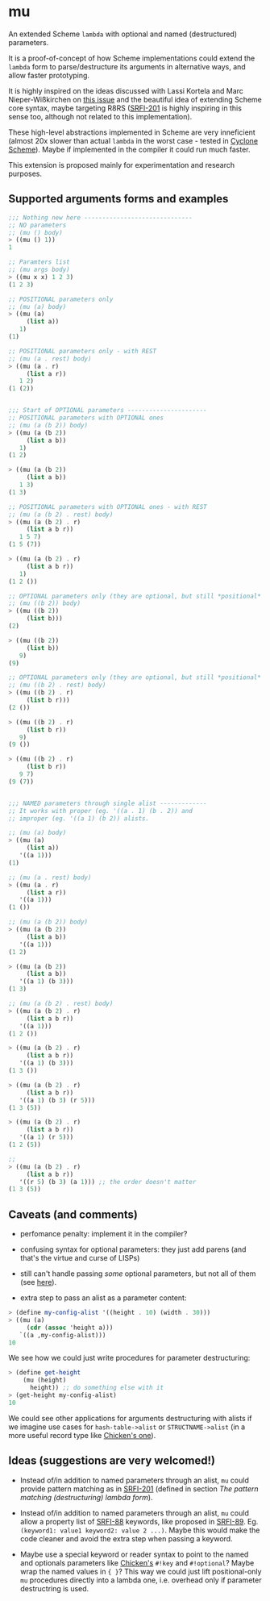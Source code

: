 # mu
An extended Scheme `lambda` with optional and named (destructured) parameters.

It is a proof-of-concept of how Scheme implementations could extend the `lambda` form to parse/destructure its arguments in alternative ways, and allow faster prototyping. 

It is highly inspired on the ideas discussed with Lassi Kortela and Marc Nieper-Wißkirchen on [this issue](https://github.com/justinethier/cyclone/issues/387) and the beautiful idea of extending Scheme core syntax, maybe targeting R8RS ([SRFI-201](https://srfi.schemers.org/srfi-201/srfi-201.html) is highly inspiring in this sense too, although not related to this implementation).

These high-level abstractions implemented in Scheme are very inneficient (almost 20x slower than actual `lambda` in the worst case - tested in [Cyclone Scheme](http://justinethier.github.io/cyclone/)). Maybe if implemented in the compiler it could run much faster.

This extension is proposed mainly for experimentation and research purposes.

## Supported arguments forms and examples

```scheme
;;; Nothing new here ------------------------------
;; NO parameters
;; (mu () body)
> ((mu () 1)) 
1

;; Paramters list
;; (mu args body)
> ((mu x x) 1 2 3)
(1 2 3)

;; POSITIONAL parameters only
;; (mu (a) body)
> ((mu (a) 
     (list a)) 
   1)
(1)

;; POSITIONAL parameters only - with REST
;; (mu (a . rest) body)
> ((mu (a . r) 
     (list a r)) 
   1 2)
(1 (2))


;;; Start of OPTIONAL parameters ----------------------
;; POSITIONAL parameters with OPTIONAL ones
;; (mu (a (b 2)) body)
> ((mu (a (b 2)) 
     (list a b)) 
   1)
(1 2)

> ((mu (a (b 2)) 
     (list a b))
   1 3)
(1 3)

;; POSITIONAL parameters with OPTIONAL ones - with REST
;; (mu (a (b 2) . rest) body)
> ((mu (a (b 2) . r) 
     (list a b r)) 
   1 5 7)
(1 5 (7))

> ((mu (a (b 2) . r) 
     (list a b r)) 
   1)
(1 2 ())

;; OPTIONAL parameters only (they are optional, but still *positional* parameters)
;; (mu ((b 2)) body)
> ((mu ((b 2)) 
     (list b)))
(2)

> ((mu ((b 2)) 
     (list b)) 
   9)
(9)

;; OPTIONAL parameters only (they are optional, but still *positional* parameters) - with REST
;; (mu ((b 2) . rest) body)
> ((mu ((b 2) . r) 
     (list b r)))
(2 ())

> ((mu ((b 2) . r) 
     (list b r)) 
   9)
(9 ())

> ((mu ((b 2) . r) 
     (list b r)) 
   9 7)
(9 (7))


;;; NAMED parameters through single alist -------------
;; It works with proper (eg. '((a . 1) (b . 2)) and 
;; improper (eg. '((a 1) (b 2)) alists.

;; (mu (a) body)
> ((mu (a) 
     (list a)) 
   '((a 1)))
(1)

;; (mu (a . rest) body)
> ((mu (a . r) 
     (list a r)) 
   '((a 1)))
(1 ())

;; (mu (a (b 2)) body)
> ((mu (a (b 2)) 
     (list a b)) 
   '((a 1)))
(1 2)

> ((mu (a (b 2)) 
     (list a b)) 
   '((a 1) (b 3)))
(1 3)

;; (mu (a (b 2) . rest) body)
> ((mu (a (b 2) . r) 
     (list a b r)) 
   '((a 1)))
(1 2 ())

> ((mu (a (b 2) . r) 
     (list a b r)) 
   '((a 1) (b 3)))
(1 3 ())

> ((mu (a (b 2) . r) 
     (list a b r)) 
   '((a 1) (b 3) (r 5)))
(1 3 (5))

> ((mu (a (b 2) . r) 
     (list a b r)) 
   '((a 1) (r 5)))
(1 2 (5))

;; 
> ((mu (a (b 2) . r) 
     (list a b r)) 
   '((r 5) (b 3) (a 1))) ;; the order doesn't matter
(1 3 (5))

```

## Caveats (and comments)

- perfomance penalty: implement it in the compiler?

- confusing syntax for optional parameters: they just add parens (and that's the virtue and curse of LISPs)

- still can't handle passing *some* optional parameters, but not all of them (see [here](https://github.com/arthurmaciel/mu/blob/master/mu.scm#L149)).

- extra step to pass an alist as a parameter content:
```scheme
> (define my-config-alist '((height . 10) (width . 30)))
> ((mu (a) 
     (cdr (assoc 'height a)))
   `((a ,my-config-alist)))
10
```

We see how we could just write procedures for parameter destructuring:
```scheme
> (define get-height 
    (mu (height) 
      height)) ;; do something else with it
> (get-height my-config-alist)
10
```

We could see other applications for arguments destructuring with alists if we imagine use cases for `hash-table->alist` or `STRUCTNAME->alist` (in a more useful record type like [Chicken's one](http://wiki.call-cc.org/eggref/5/defstruct)).

## Ideas (suggestions are very welcomed!)

- Instead of/in addition to named parameters through an alist, `mu` could provide pattern matching as in  [SRFI-201](https://srfi.schemers.org/srfi-201/srfi-201.html) (defined in section *The pattern matching (destructuring) lambda form*).

- Instead of/in addition to named parameters through an alist, `mu` could allow a property list of [SRFI-88](https://srfi.schemers.org/srfi-88/srfi-88.html) keywords, like proposed in [SRFI-89](https://srfi.schemers.org/srfi-89/srfi-89.html). 
Eg.  `(keyword1: value1 keyword2: value 2 ...)`. Maybe this would make the code cleaner and avoid the extra step when passing a keyword.

- Maybe use a special keyword or reader syntax to point to the named and optionals parameters like [Chicken's](http://wiki.call-cc.org/man/5/Extensions%20to%20the%20standard#bang) `#!key` and `#!optional`? Maybe wrap the named values in `{ }`? This way we could just lift positional-only `mu` procedures directly into a lambda one, i.e. overhead only if parameter destructring is used.

